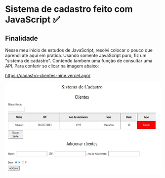 <h1>Sistema de cadastro feito com JavaScript ✅</h1>

<h2>Finalidade</h2>

Nesse meu inicio de estudos de JavaScript, resolvi colocar o pouco que aprendi até aqui em pratica. Usando somente JavaScript puro, fiz um "sistema de cadastro". Contendo tambem uma função de consultar uma API. Para conferir so clicar na imagem abaixo:

https://cadastro-clientes-nine.vercel.app/

<p><a href="https://cadastro-clientes-nine.vercel.app/"><img src="/img/sistemacadastro.JPG"></a></p>
